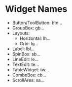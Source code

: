 # Widget Names

* Button/ToolButton: btn...
* GroupBox: gb...
* Layouts:
    * Horizontal: lh...
    * Grid: lg...
* Label: lbl...
* SpinBox: sb...
* LineEdit: le...
* TextEdit: te...
* TableWidget: tw...
* ComboBox: cb...
* ScrollArea: sa...
